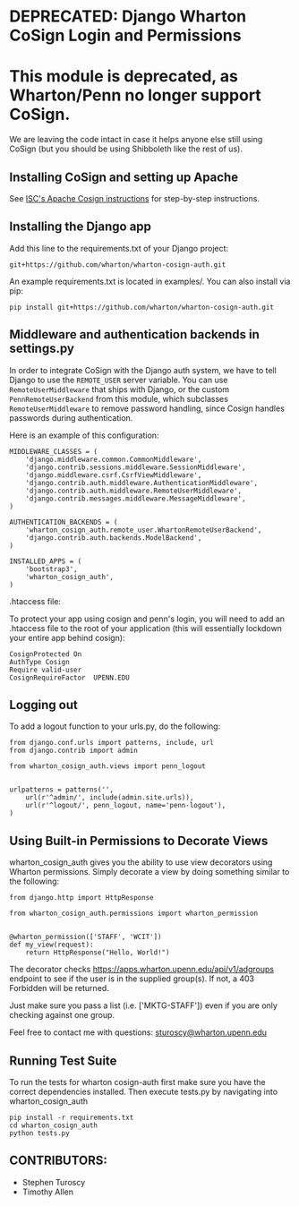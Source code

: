 DEPRECATED: Django Wharton CoSign Login and Permissions
=======================================================

This module is deprecated, as Wharton/Penn no longer support CoSign.
====================================================================

We are leaving the code intact in case it helps anyone else still using CoSign (but you should be using Shibboleth like the rest of us).

Installing CoSign and setting up Apache
---------------------------------------
See [ISC's Apache Cosign instructions](http://www.upenn.edu/computing/weblogin/docs/apache_installation.html)
for step-by-step instructions.

Installing the Django app
-------------------------
Add this line to the requirements.txt of your Django project:

`git+https://github.com/wharton/wharton-cosign-auth.git`

An example requirements.txt is located in examples/. You can also install via pip:

`pip install git+https://github.com/wharton/wharton-cosign-auth.git`

Middleware and authentication backends in settings.py
--------------------------------------
In order to integrate CoSign with the Django auth system,
we have to tell Django to use the `REMOTE_USER` server variable.
You can use `RemoteUserMiddleware` that ships with Django, or
the custom `PennRemoteUserBackend` from this module, which subclasses
`RemoteUserMiddleware` to remove password handling, since Cosign handles passwords during authentication.

Here is an example of this configuration:

```
MIDDLEWARE_CLASSES = (
    'django.middleware.common.CommonMiddleware',
    'django.contrib.sessions.middleware.SessionMiddleware',
    'django.middleware.csrf.CsrfViewMiddleware',
    'django.contrib.auth.middleware.AuthenticationMiddleware',
    'django.contrib.auth.middleware.RemoteUserMiddleware',
    'django.contrib.messages.middleware.MessageMiddleware',
)

AUTHENTICATION_BACKENDS = (
    'wharton_cosign_auth.remote_user.WhartonRemoteUserBackend',
    'django.contrib.auth.backends.ModelBackend',
)

INSTALLED_APPS = (
    'bootstrap3',
    'wharton_cosign_auth',
)
```

.htaccess file:

To protect your app using cosign and penn's login, you will need to add an .htaccess file to the root
of your application (this will essentially lockdown your entire app behind cosign):

```
CosignProtected On
AuthType Cosign
Require valid-user
CosignRequireFactor  UPENN.EDU
```

Logging out
-----------
To add a logout function to your urls.py, do the following:

```
from django.conf.urls import patterns, include, url
from django.contrib import admin

from wharton_cosign_auth.views import penn_logout


urlpatterns = patterns('',
    url(r'^admin/', include(admin.site.urls)),
    url(r'^logout/', penn_logout, name='penn-logout'),
)
```

Using Built-in Permissions to Decorate Views
--------------------------------------------
wharton_cosign_auth gives you the ability to use view decorators using Wharton permissions.
Simply decorate a view by doing something similar to the following:

```
from django.http import HttpResponse

from wharton_cosign_auth.permissions import wharton_permission


@wharton_permission(['STAFF', 'WCIT'])
def my_view(request):
    return HttpResponse("Hello, World!")
```

The decorator checks https://apps.wharton.upenn.edu/api/v1/adgroups endpoint to see if the
user is in the supplied group(s).  If not, a 403 Forbidden will be returned.

Just make sure you pass a list (i.e. ['MKTG-STAFF']) even if you are only checking against one group.

Feel free to contact me with questions: sturoscy@wharton.upenn.edu

Running Test Suite
------------------
To run the tests for wharton cosign-auth first make sure you have the correct dependencies installed. Then execute tests.py by navigating into wharton_cosign_auth

```
pip install -r requirements.txt
cd wharton_cosign_auth
python tests.py
```


CONTRIBUTORS:
-------------
* Stephen Turoscy
* Timothy Allen

